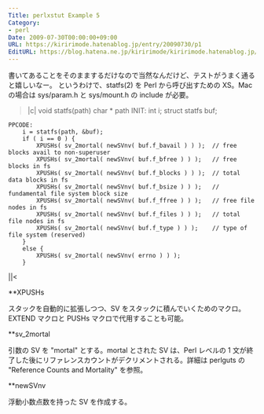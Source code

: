 ```yaml
---
Title: perlxstut Example 5
Category:
- perl
Date: 2009-07-30T00:00:00+09:00
URL: https://kiririmode.hatenablog.jp/entry/20090730/p1
EditURL: https://blog.hatena.ne.jp/kiririmode/kiririmode.hatenablog.jp/atom/entry/8454420450078212769
---
```



書いてあることをそのままするだけなので当然なんだけど、テストがうまく通ると嬉しいなー。
というわけで、statfs(2) を Perl から呼び出すための XS。Mac の場合は sys/param.h と sys/mount.h の include が必要。

>|c|
void
statfs(path)
       char * path
    INIT:
        int i;
        struct statfs buf;

    PPCODE:
        i = statfs(path, &buf);
        if ( i == 0 ) {
            XPUSHs( sv_2mortal( newSVnv( buf.f_bavail ) ) );  // free blocks avail to non-superuser 
            XPUSHs( sv_2mortal( newSVnv( buf.f_bfree ) ) );   // free blocks in fs
            XPUSHs( sv_2mortal( newSVnv( buf.f_blocks ) ) );  // total data blocks in fs
            XPUSHs( sv_2mortal( newSVnv( buf.f_bsize ) ) );   // fundamental file system block size
            XPUSHs( sv_2mortal( newSVnv( buf.f_ffree ) ) );   // free file nodes in fs
            XPUSHs( sv_2mortal( newSVnv( buf.f_files ) ) );   // total file nodes in fs
            XPUSHs( sv_2mortal( newSVnv( buf.f_type ) ) );    // type of file system (reserved)
        }
        else {
            XPUSHs( sv_2mortal( newSVnv( errno ) ) );
        }
||<

**XPUSHs

スタックを自動的に拡張しつつ、SV をスタックに積んでいくためのマクロ。EXTEND マクロと PUSHs マクロで代用することも可能。

**sv_2mortal

引数の SV を "mortal" とする。mortal とされた SV は、Perl レベルの 1 文が終了した後にリファレンスカウントがデクリメントされる。詳細は perlguts の "Reference Counts and Mortality" を参照。

**newSVnv

浮動小数点数を持った SV を作成する。
